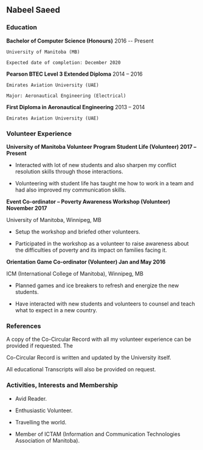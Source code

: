 ## Nabeel Saeed



### **Education**

  **Bachelor of Computer Science (Honours)**  2016 -- Present 

    University of Manitoba (MB)
 
    Expected date of completion: December 2020

**Pearson BTEC Level 3 Extended Diploma**  2014 – 2016 

    Emirates Aviation University (UAE)

    Major: Aeronautical Engineering (Electrical)

 **First Diploma in Aeronautical Engineering**  2013 – 2014 

    Emirates Aviation University (UAE)

### **Volunteer Experience**

**University of Manitoba Volunteer Program Student Life (Volunteer) 2017 –Present**

- Interacted with lot of new students and also sharpen my conflict resolution skills through those interactions.

- Volunteering with student life has taught me how to work in a team and had also improved my communication skills.

**Event Co-ordinator – Poverty Awareness Workshop (Volunteer) November 2017**

University of Manitoba, Winnipeg, MB

- Setup the workshop and briefed other volunteers.

- Participated in the workshop as a volunteer to raise awareness about the difficulties of poverty and its impact on families facing it.

**Orientation Game Co-ordinator (Volunteer) Jan and May 2016**

ICM (International College of Manitoba), Winnipeg, MB

- Planned games and ice breakers to refresh and energize the new students.

- Have interacted with new students and volunteers to counsel and teach what to expect in a new country.

### **References**

A copy of the Co-Circular Record with all my volunteer experience can be provided if requested. The

Co-Circular Record is written and updated by the University itself.

All educational Transcripts will also be provided on request.

### **Activities, Interests and Membership**

- Avid Reader.

- Enthusiastic Volunteer.

- Travelling the world.

- Member of ICTAM (Information and Communication Technologies Association of Manitoba).



